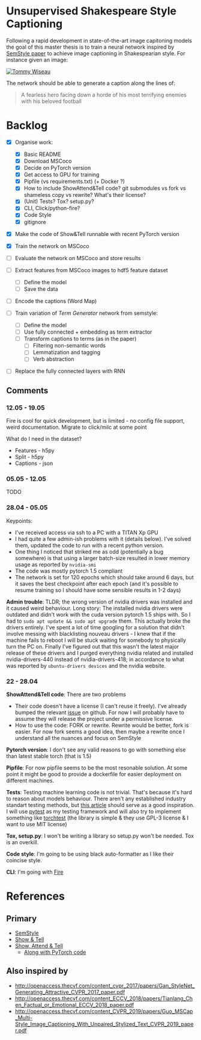 # Unsupervised Shakespeare Style Captioning

Following a rapid development in state-of-the-art image capitoning models the goal of this master thesis is to train a neural network inspired by [SemStyle paper](https://arxiv.org/abs/1805.07030) to achieve image captioning in Shakespearian style. For instance given an image:

[![Tommy Wiseau](https://bi.im-g.pl/im/16/27/10/z16936982V,kadr-z-filmu--The-room----na-nim-Tommy-Wiseau--pom.jpg)](https://wyborcza.pl/7,101707,22959130,tommy-wiseau-to-tomasz-wieczorkiewicz-najgorszy-rezyser-swiata.html)

The network should be able to generate a caption along the lines of:

> A fearless hero facing down a horde of his most terrifying enemies with his beloved football

# Backlog

- [x] Organise work:
    * [x] Basic README
    * [x] Download MSCoco
    * [x] Decide on PyTorch version
    * [x] Get access to GPU for training
    * [x] Pipfile (vs requirements.txt) (+ Docker ?)
    * [x] How to include ShowAttend&Tell code? git submodules vs fork vs shameless copy vs rewrite? What's their license?
    * [x] (Unit) Tests? Tox? setup.py?
    * [x] CLI, Click/python-fire?
    * [x] Code Style
    * [x] gitignore
- [x] Make the code of Show&Tell runnable with recent PyTorch version
- [x] Train the network on MSCoco
- [ ] Evaluate the network on MSCoco and store results
- [ ] Extract features from MSCoco images to hdf5 feature dataset
    * [ ] Define the model
    * [ ] Save the data
- [ ] Encode the captions (Word Map)
- [ ] Train variation of *Term Generator* network from semstyle:
    * [ ] Define the model
    * [ ] Use fully connected + embedding as term extractor
    * [ ] Transform captions to terms (as in the paper)
      * [ ] Filtering non-semantic words
      * [ ] Lemmatization and tagging
      * [ ] Verb abstraction
- [ ] Replace the fully connected layers with RNN



## Comments


### 12.05 - 19.05

Fire is cool for quick development, but is limited - no config file support, weird documentation.
Migrate to click/milc at some point

What do I need in the dataset?
  * Features - h5py
  * Split - h5py
  * Captions - json



### 05.05 - 12.05

TODO


### 28.04 - 05.05

Keypoints:

- I've received access via ssh to a PC with a TITAN Xp GPU
- I had quite a few admin-ish problems with it (details below). I've solved them, updated the code to run with a recent python version. 
- One thing I noticed that striked me as odd (potentially a bug somewhere) is that using a larger batch-size resulted in lower memory usage as reported by `nvidia-smi`
- The code was mostly pytorch 1.5 compliant
- The network is set for 120 epochs which should take around 6 days, but it saves the best checkpoint after each epoch (and it's possible to resume training so I should have some sensible results in 1-2 days)



**Admin trouble**: TLDR; the wrong version of nvidia drivers was installed and it caused weird behaviour.
Long story:
The installed nvidia drivers were outdated and didn't work with the cuda version pytorch 1.5 ships with. So I had to `sudo apt update && sudo apt upgrade` them. This actually broke the drivers entirely. I've spent a lot of time googling for a solution that didn't involve messing with blacklisting nouveau drivers - I knew that if the machine fails to reboot I will be stuck waiting for somebody to physically turn the PC on. Finally I've figured out that this wasn't the latest major release of these drivers and I purged everything nvidia related and installed nvidia-drivers-440 instead of nvidia-drivers-418; in accordance to what was reported by `ubuntu-drivers devices` and the nvidia website. 



### 22 - 28.04

**ShowAttend&Tell code**: There are two problems

* Their code doesn't have a license (I can't reuse it freely). I've already bumped the relevant [issue](https://github.com/sgrvinod/a-PyTorch-Tutorial-to-Image-Captioning/issues/81) on github. For now I will probably have to assume they will release the project under a permissive license.
* How to use the code: FORK or rewrite. Rewrite would be better, fork is easier. For now fork seems a good idea, then maybe a rewrite once I understand all the nuances and focus on SemStyle

**Pytorch version**: I don't see any valid reasons to go with something else than latest stable torch (that is 1.5)

**Pipfile**: For now pipfile seems to be the most resonable solution. At some point it might be good to provide a dockerfile for easier deployment on different machines.

**Tests**: Testing machine learning code is not trivial. That's because it's hard to reason about models behaviour. There aren't any established industry standart testing methods, but [this article](https://medium.com/@keeper6928/how-to-unit-test-machine-learning-code-57cf6fd81765) should serve as a good inspiration. I will use [pytest](https://docs.pytest.org/en/latest/) as my testing framework and will also try to implement something like [torchtest](https://github.com/suriyadeepan/torchtest) (the library is simple & they use GPL-3 license & I want to use MIT license)

**Tox, setup.py**: I won't be writing a library so setup.py won't be needed. Tox is an overkill.

**Code style**:  I'm going to be using black auto-formatter as I like their coincise style.

**CLI**: I'm going with [Fire](https://github.com/google/python-fire)


# References

## Primary

* [SemStyle](https://arxiv.org/abs/1805.07030)
* [Show & Tell](https://arxiv.org/pdf/1609.06647.pdf)
* [Show, Attend & Tell](https://arxiv.org/pdf/1502.03044.pdf)
  - [Along with PyTorch code](https://github.com/sgrvinod/a-PyTorch-Tutorial-to-Image-Captioning)

## Also inspired by

* http://openaccess.thecvf.com/content_cvpr_2017/papers/Gan_StyleNet_Generating_Attractive_CVPR_2017_paper.pdf
* http://openaccess.thecvf.com/content_ECCV_2018/papers/Tianlang_Chen_Factual_or_Emotional_ECCV_2018_paper.pdf
* http://openaccess.thecvf.com/content_CVPR_2019/papers/Guo_MSCap_Multi-Style_Image_Captioning_With_Unpaired_Stylized_Text_CVPR_2019_paper.pdf


